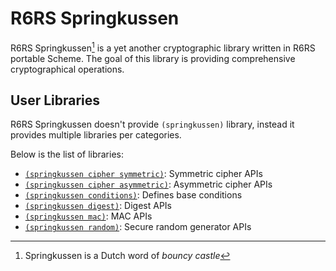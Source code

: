R6RS Springkussen
=================

R6RS Springkussen[^1] is a yet another cryptographic library written in
R6RS portable Scheme. The goal of this library is providing comprehensive
cryptographical operations.

[^1]: Springkussen is a Dutch word of _bouncy castle_

User Libraries
--------------

R6RS Springkussen doesn't provide `(springkussen)` library, instead it
provides multiple libraries per categories.

Below is the list of libraries:

- [`(springkussen cipher symmetric)`](./symmetric.md): Symmetric cipher APIs
- [`(springkussen cipher asymmetric)`](./asymmetric.md): Asymmetric cipher APIs
- [`(springkussen conditions)`](./conditions.md): Defines base conditions
- [`(springkussen digest)`](./digest.md): Digest APIs
- [`(springkussen mac)`](./mac.md): MAC APIs
- [`(springkussen random)`](./random.md): Secure random generator APIs



